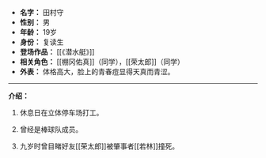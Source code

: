 
- **名字：** 田村守
- **性别：** 男
- **年龄：** 19岁
- **身份：** 复读生
- **登场作品：** [[《潜水艇》]] 
- **相关角色：** [[棚冈佑真]]（同学），[[荣太郎]]（同学）
- **外表：** 体格高大，脸上的青春痘显得天真而青涩。​

---

**介绍：** 

1. 休息日在立体停车场打工。

2. 曾经是棒球队成员。

3. 九岁时曾目睹好友[[荣太郎]]被肇事者[[若林]]撞死。

